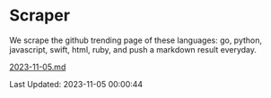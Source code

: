 # Scraper

We scrape the github trending page of these languages: go, python, javascript, swift, html, ruby, and push a markdown result everyday.

[2023-11-05.md](https://github.com/henson/Scraper/blob/master/2023-11-05.md)

Last Updated: 2023-11-05 00:00:44